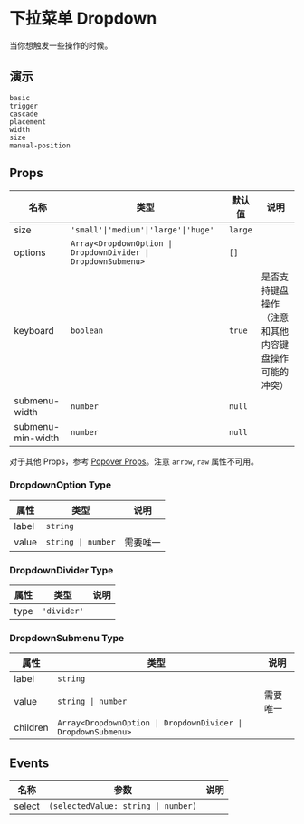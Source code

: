 # 下拉菜单 Dropdown
当你想触发一些操作的时候。

## 演示
```demo
basic
trigger
cascade
placement
width
size
manual-position
```

## Props
|名称|类型|默认值|说明|
|-|-|-|-|
|size|`'small'\|'medium'\|'large'\|'huge'`|`large`||
|options|`Array<DropdownOption \| DropdownDivider \| DropdownSubmenu>`|`[]`||
|keyboard|`boolean`|`true`|是否支持键盘操作（注意和其他内容键盘操作可能的冲突）|
|submenu-width|`number`|`null`||
|submenu-min-width|`number`|`null`||

对于其他 Props，参考 [Popover Props](n-popover#Props)。注意 `arrow`, `raw` 属性不可用。

### DropdownOption Type
|属性|类型|说明|
|-|-|-|
|label|`string`||
|value|`string \| number`|需要唯一|

### DropdownDivider Type
|属性|类型|说明|
|-|-|-|
|type|`'divider'`||

### DropdownSubmenu Type
|属性|类型|说明|
|-|-|-|
|label|`string`||
|value|`string \| number`|需要唯一|
|children|`Array<DropdownOption \| DropdownDivider \| DropdownSubmenu>`||


## Events
|名称|参数|说明|
|-|-|-|
|select|`(selectedValue: string \| number)`||





